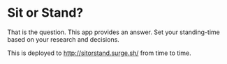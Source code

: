 # Sit or Stand?

That is the question. This app provides an answer. Set your standing-time based on your research and decisions.

This is deployed to http://sitorstand.surge.sh/ from time to time.
